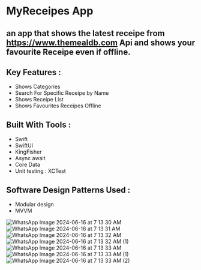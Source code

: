 # MyReceipes App

## an app that shows the latest receipe from https://www.themealdb.com Api and shows your favourite Receipe even if offline. 


## Key Features : 

- Shows Categories 
- Search For Specific Receipe by Name
- Shows Receipe List
- Shows Favourites Receipes Offline 

## Built With Tools : 

- Swift 
- SwiftUI
- KingFisher
- Async await 
- Core Data
- Unit testing : XCTest

## Software Design Patterns Used : 
- Modular design
- MVVM  

![WhatsApp Image 2024-06-16 at 7 13 30 AM](https://github.com/tarekahmedb200/MyReceipes/assets/35314267/ceceee40-3f05-4a89-9ba7-7cf8a8b416d0)
![WhatsApp Image 2024-06-16 at 7 13 31 AM](https://github.com/tarekahmedb200/MyReceipes/assets/35314267/c4993f96-4e1c-4c01-9549-bd0b49005f76)
![WhatsApp Image 2024-06-16 at 7 13 32 AM](https://github.com/tarekahmedb200/MyReceipes/assets/35314267/f9078e6f-0ca4-4ae5-a731-4722adc6809f)
![WhatsApp Image 2024-06-16 at 7 13 32 AM (1)](https://github.com/tarekahmedb200/MyReceipes/assets/35314267/74460e5a-4a3b-4a8c-93a3-e743ad970b81)
![WhatsApp Image 2024-06-16 at 7 13 33 AM](https://github.com/tarekahmedb200/MyReceipes/assets/35314267/c5be6669-d9cb-4083-85a9-3704aaa07b71)
![WhatsApp Image 2024-06-16 at 7 13 33 AM (1)](https://github.com/tarekahmedb200/MyReceipes/assets/35314267/67cbccd0-31e6-41a1-9c5e-a953577c30ab)
![WhatsApp Image 2024-06-16 at 7 13 33 AM (2)](https://github.com/tarekahmedb200/MyReceipes/assets/35314267/733b4a05-1602-4ded-8c07-6fadb944fa18)





 

